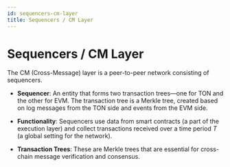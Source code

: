```yaml
---
id: sequencers-cm-layer
title: Sequencers / CM Layer
---
```


# Sequencers / CM Layer

The CM (Cross-Message) layer is a peer-to-peer network consisting of sequencers.

- **Sequencer**: An entity that forms two transaction trees—one for TON and the other for EVM. The transaction tree is a Merkle tree, created based on log messages from the TON side and events from the EVM side.

- **Functionality**: Sequencers use data from smart contracts (a part of the execution layer) and collect transactions received over a time period *T* (a global setting for the network).

- **Transaction Trees**: These are Merkle trees that are essential for cross-chain message verification and consensus.
